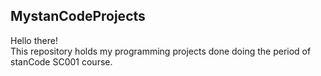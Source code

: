 ## MystanCodeProjects
Hello there!\
This repository holds my programming projects done doing the period of stanCode SC001 course.

